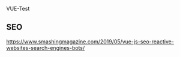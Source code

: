 VUE-Test

## SEO

https://www.smashingmagazine.com/2019/05/vue-js-seo-reactive-websites-search-engines-bots/
